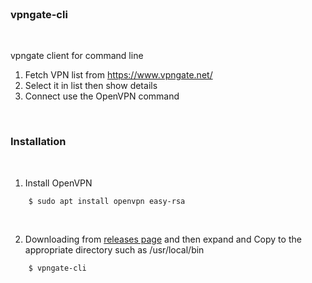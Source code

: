 <br/>

### vpngate-cli
<br/>

vpngate client for command line  

1. Fetch VPN list from https://www.vpngate.net/
2. Select it in list then show details
3. Connect use the OpenVPN command

<br/>

### Installation
<br/>

1. Install OpenVPN
```
    $ sudo apt install openvpn easy-rsa
```
<br/>

2. Downloading from [releases page](https://github.com/saihon/vpngate-cli/releases) and then expand and Copy to the appropriate directory such as /usr/local/bin
```
    $ vpngate-cli
```

<br/>
<br/>

